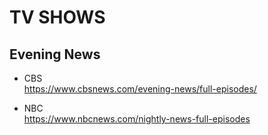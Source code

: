 # TV SHOWS

## Evening News
* CBS     
https://www.cbsnews.com/evening-news/full-episodes/

* NBC     
https://www.nbcnews.com/nightly-news-full-episodes


